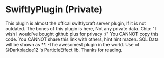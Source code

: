 SwiftlyPlugin (Private)
=============
This plugin is almost the offical swiftlycraft server plugin, If it is not outdated.
The bones of this plugin is here, Not any private data.
  Chip: "I wish I would've bought github plus for privacy :/"
You CANNOT copy this code.
You CANNOT share this link with others, hint hint mazen.
SQL Data will be shown as **.
-The awesomest plugin in the world.
Use of @Darkbladee12 's ParticleEffect lib.
Thanks for reading.
  
